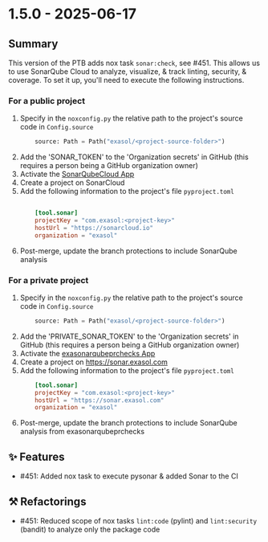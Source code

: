 # 1.5.0 - 2025-06-17

## Summary
This version of the PTB adds nox task `sonar:check`, see #451. This allows us to
use SonarQube Cloud to analyze, visualize, & track linting, security, & coverage. To
set it up, you'll need to execute the following instructions.

### For a public project
1. Specify in the `noxconfig.py` the relative path to the project's source code in `Config.source`
    ```python
        source: Path = Path("exasol/<project-source-folder>")
   ```
2. Add the 'SONAR_TOKEN' to the 'Organization secrets' in GitHub (this requires a person being a GitHub organization owner)
3. Activate the [SonarQubeCloud App](https://github.com/apps/sonarqubecloud)
4. Create a project on SonarCloud
5. Add the following information to the project's file `pyproject.toml`
    ```toml

        [tool.sonar]
        projectKey = "com.exasol:<project-key>"
        hostUrl = "https://sonarcloud.io"
        organization = "exasol"
   ```
6. Post-merge, update the branch protections to include SonarQube analysis

### For a private project
1. Specify in the `noxconfig.py` the relative path to the project's source code in `Config.source`
    ```python
        source: Path = Path("exasol/<project-source-folder>")
   ```
2. Add the 'PRIVATE_SONAR_TOKEN' to the 'Organization secrets' in GitHub (this requires a person being a GitHub organization owner)
3. Activate the [exasonarqubeprchecks App](https://github.com/apps/exasonarqubeprchecks)
4. Create a project on https://sonar.exasol.com
5. Add the following information to the project's file `pyproject.toml`
    ```toml
        [tool.sonar]
        projectKey = "com.exasol:<project-key>"
        hostUrl = "https://sonar.exasol.com"
        organization = "exasol"
   ```
6. Post-merge, update the branch protections to include SonarQube analysis from exasonarqubeprchecks

## ✨ Features
* #451: Added nox task to execute pysonar & added Sonar to the CI

## ⚒️ Refactorings
* #451: Reduced scope of nox tasks `lint:code` (pylint) and `lint:security` (bandit) to analyze only the package code

